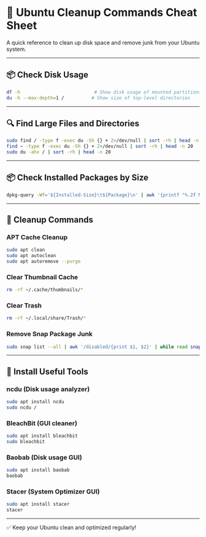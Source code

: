
# 🧹 Ubuntu Cleanup Commands Cheat Sheet

A quick reference to clean up disk space and remove junk from your Ubuntu system.

---

## 📦 Check Disk Usage

```bash
df -h                           # Show disk usage of mounted partitions
du -h --max-depth=1 /          # Show size of top-level directories
```

---

## 🔍 Find Large Files and Directories

```bash
sudo find / -type f -exec du -Sh {} + 2>/dev/null | sort -rh | head -n 20
find ~ -type f -exec du -Sh {} + 2>/dev/null | sort -rh | head -n 20
sudo du -ahx / | sort -rh | head -n 20
```

---

## 📦 Check Installed Packages by Size

```bash
dpkg-query -Wf='${Installed-Size}\t${Package}\n' | awk '{printf "%.2f MB\t%s\n", $1/1024, $2}' | sort -nr | head -n 20
```

---

## 🧹 Cleanup Commands

### APT Cache Cleanup

```bash
sudo apt clean
sudo apt autoclean
sudo apt autoremove --purge
```

### Clear Thumbnail Cache

```bash
rm -rf ~/.cache/thumbnails/*
```

### Clear Trash

```bash
rm -rf ~/.local/share/Trash/*
```

### Remove Snap Package Junk

```bash
sudo snap list --all | awk '/disabled/{print $1, $2}' | while read snapname version; do sudo snap remove "$snapname" --revision="$version"; done
```

---

## 🧰 Install Useful Tools

### ncdu (Disk usage analyzer)

```bash
sudo apt install ncdu
sudo ncdu /
```

### BleachBit (GUI cleaner)

```bash
sudo apt install bleachbit
sudo bleachbit
```

### Baobab (Disk usage GUI)

```bash
sudo apt install baobab
baobab
```

### Stacer (System Optimizer GUI)

```bash
sudo apt install stacer
stacer
```

---

✅ Keep your Ubuntu clean and optimized regularly!
